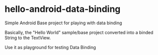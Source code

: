 # hello-android-data-binding
Simple Android Base project for playing with data binding

Basically, the "Hello World" sample/base project converted into a binded String to the TextView.

Use it as playground for testing Data Binding
